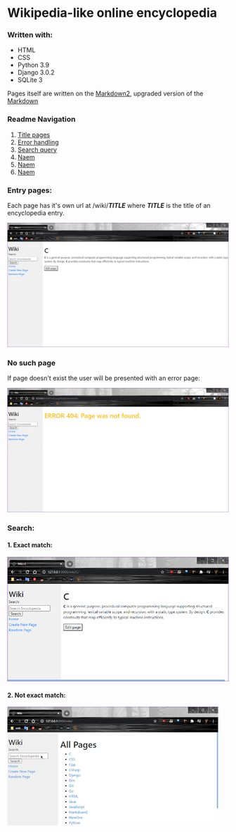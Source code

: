 # Wikipedia-like online encyclopedia

### Written with:

* HTML
* CSS
* Python 3.9
* Django 3.0.2
* SQLite 3

Pages itself are written on the [Markdown2](https://github.com/trentm/python-markdown2), upgraded version of the [Markdown](https://en.wikipedia.org/wiki/Markdown)

### Readme Navigation

1. [Title pages](#title-page)  
2. [Error handling](#no-such-page)  
3. [Search query](#source)  
4. [Naem](#source)  
5. [Naem](#source)  
6. [Naem](#source)  


### Entry pages:
Each page has it's own url at /wiki/__*TITLE*__ where __*TITLE*__ is the title of an encyclopedia entry.

![Title page](/media/title-pages.gif)

### No such page
If page doesn't exist the user will be presented with an error page:

![Error page](/media/pages404.gif)
### Search:

#### 1. Exact match:

![Title page](/media/search-exact-match.gif)
#### 2. Not exact match:

![Title page](/media/search-not-exact-match.gif)


